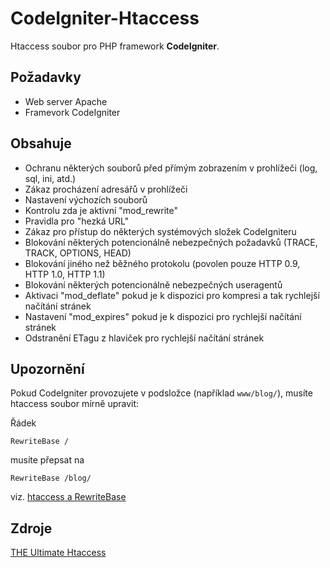 CodeIgniter-Htaccess
====================

Htaccess soubor pro PHP framework **CodeIgniter**.


Požadavky
---------

* Web server Apache
* Framevork CodeIgniter


Obsahuje
--------

* Ochranu některých souborů před přímým zobrazením v prohlížeči (log, sql, ini, atd.)
* Zákaz procházení adresářů v prohlížeči
* Nastavení výchozích souborů
* Kontrolu zda je aktivní "mod_rewrite"
* Pravidla pro "hezká URL"
* Zákaz pro přístup do některých systémových složek CodeIgniteru
* Blokování některých potencionálně nebezpečných požadavků (TRACE, TRACK, OPTIONS, HEAD)
* Blokování jiného než běžného protokolu (povolen pouze HTTP 0.9, HTTP 1.0, HTTP 1.1)
* Blokování některých potencionálně nebezpečných useragentů
* Aktivaci "mod_deflate" pokud je k dispozici pro kompresi a tak rychlejší načítání stránek
* Nastavení "mod_expires" pokud je k dispozici pro rychlejší načítání stránek
* Odstranění ETagu z hlaviček pro rychlejší načítání stránek


Upozornění
----------

Pokud CodeIgniter provozujete v podsložce (například `www/blog/`), musíte htaccess soubor mírně upravit:

Řádek

```
RewriteBase /
```
musíte přepsat na

```
RewriteBase /blog/
```
viz. [htaccess a RewriteBase](https://www.google.com/search?q=htaccess+rewritebase)


Zdroje
------
[THE Ultimate Htaccess](http://www.askapache.com/htaccess/htaccess.html#Bogus_Graphics_Exploit)
